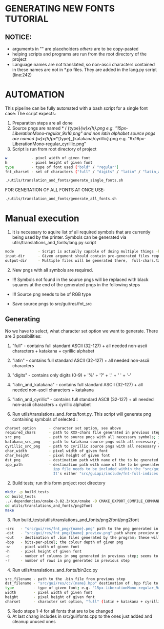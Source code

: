 # GENERATING NEW FONTS TUTORIAL
## NOTICE:
 * arguments in "" are placeholders *others* are to be copy-pasted
 * helping scripts and programs are run from the root directory of the project
 * Language names are not translated, so non-ascii characters contained in these names are not in *.po files. They are added in the lang.py script (line:242)

# AUTOMATION
This pipeline can be fully automated with a bash script for a single font case:
The script expects:
1. Preparation steps are all done
2. Source pngs are named * / \{type}_\{w}x\{h}.png e.g. "15px-LiberationMono-regular_9x16.png" and non latin alphabet source pngs are named \{w}x\{h}px_*\{type}_\{katakana/cyrillic}.png e.g. "9x16px-LiberationMono-regular_cyrillic.png"
3. Script is run from root directory of project

```bash
w           - pixel width of given font
h           - pixel height of given font
type        - type of font used ("bold" / "regular")
fnt_charset - set of characters ("full" / "digits" / "latin" / "latin_and_katakana" / "latin_and_cyrillic")

./utils/translation_and_fonts/generate_single_fonts.sh
```

FOR GENERATION OF ALL FONTS AT ONCE USE:
```bash
./utils/translation_and_fonts/generate_all_fonts.sh
```

# Manual execution
1. It is necessary to aquire list of all required symbols that are currently being used by the printer. Symbols can be generated via utils/translations_and_fonts/lang.py script
```bash
mode           - Script is actually capable of doing multiple things -h will show you the
input-dir      - Given argument should contain pre-generated files required; the directory needs to contain po files with translations
output-dir     - Multiple files will be generated there,  full-chars.txt/latin-chars.txt/digits-chars.txt/latin-and-katakana-chars.txt/latin-and-cyrillic-chars.txt containing necessary characters
```

2. New pngs with all symbols are required.
 * !!! Symbols not found in the source pngs will be replaced with black squares at the end of the generated pngs in the following steps
 * !!! Source png needs to be of RGB type

 * Save source pngs to src/gui/res/fnt_src

## Generating
No we have to select, what character set option we want to generate. There are 3 possibilities:
1. "full"               - contains full standard ASCII (32-127) + all needed non-ascii characters + katakana + cyrillic alphabet
2. "latin"              - contains full standard ASCII (32-127) + all needed non-ascii characters
3. "digits"             - contains only digits (0-9) + '%' + '?' + '.' + ' ' + '-'
4. "latin_and_katakana" - contains full standard ASCII (32-127) + all needed non-ascii characters + katakana
5. "latin_and_cyrillic" - contains full standard ASCII (32-127) + all needed non-ascii characters + cyrillic alphabet

1. Run utils/translations_and_fonts/font.py. This script will generate png containing symbols of selected :
```bash
charset_option      - character set option, see above
required_chars      - path to XXX-chars file generated in previous steps, only the .txt variant works; "{path}XXX-chars.txt" (XXX can be "full" / "latin" / "digits" / "latin-and-katakana" / "latin-and-cyrillic")
src_png             - path to source pngs with all necessary symbols; if source png is not of RGB type, script will return ERROR; "src/gui/res/fnt_src/{name}"
katakana_src_png    - path to katakana source pngs with all necessary japanese symbols; if source png is not of RGB type, script will return ERROR; "src/gui/res/fnt_src/{name}"
cyrillic_src_png    - path to cyrillic source pngs with all necessary cyrillic symbols; if source png is not of RGB type, script will return ERROR; "src/gui/res/fnt_src/{name}"
char_width          - pixel width of given font
char_height         - pixel height of given font
dst_png             - destination path with name of the to be gnerated png;" src/gui/res/fnt_png/{name}"; convention is "font_{type}_{w}x{h}.png" e.g. "font_bold_9x16.png"
ipp_path            - destination path with name of the to be generated ipp file; ipp file contains indexes of all chars required within generated png, therefore every character set option must have it's own ipp file.
                      ipp file needs to be included within the "src/guiapi/include/", there is no problem with it being rewritten multiple times.
                      It's either "src/guiapi/include/fnt-full-indices.ipp" or "src/guiapi/include/fnt-latin-indices.ipp" or "src/guiapi/include/fnt-digits-indices.ipp" or "src/guiapi/include/fnt-latin-and-katakana-indices.ipp" or "src/guiapi/include/fnt-latin-and-cyrillic-indices.ipp"
```

2. Build tests; run this form project root directory
```bash
mkdir -p build_tests
cd build_tests
../.dependencies/cmake-3.82.3/bin/cmake -D CMAKE_EXPORT_COMPILE_COMMANDS:BOOL=YES -D CMAKE_C_FLAGS="-O0 -ggdb3" -D CMAKE_CXX_FLAGS="-O0 -ggdb3 -std=c++20" -D CMAKE_BUILD_TYPE=Debug ..
cd utils/translations_and_fonts/png2font
make
```

3. Run build_tests/utils/translations_and_fonts/png2font/png2font
```bash
-src   - "src/gui/res/fnt_png/{name}.png" path to the png generated in step 1); png containing only symbols used by the printer
-dst   - "src/gui/res/fnt_png/{name}_preview.png" path where preview of the font will be generated. Basically the same png, just inverted colours (white letters on black).
-out   - destination of .bin files generated by the program; these will be used in the next step so name them properly; bin files will not be saved to git, they can be saved wherever
-bpp   - bits-per-pixel; the colour depth of given png
-w     - pixel width of given font
-h     - pixel height of given font
-c     - number of columns in png generated in previous step; seems to be always "16"
-r     - number of rows in png generated in previous step
```

4. Run utils/translations_and_fonts/bin2cc.py
```bash
src_filename - path to the .bin file from previous step
dst_filename - "src/gui/res/cc/{name}.hpp" destination of .hpp file to be included; name of header file should correspond used png file from step 1
type         - type of given font; e.g. "15px-LiberationMono-regular_9x16.png" -> type = regular
width        - pixel width of given font
height       - pixel height of given font
charset      - character set option, "full" (latin + katakana + cyrillic) or "digits" (0-9 + '.' + '?' + '%' + '-') or "latin" or "latin_and_katakana" or "latin_and_cyrillic"
```

5. Redo steps 1-4 for all fonts that are to be changed
6. At last chang includes in src/gui/fonts.cpp to the ones just added and cleanup unused ones
